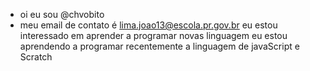 - oi eu sou @chvobito
- meu email de contato é lima.joao13@escola.pr.gov.br
eu estou interessado em aprender a programar novas linguagem
eu estou aprendendo a programar recentemente a linguagem de javaScript e Scratch
